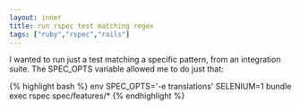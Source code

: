 ```yaml
---
layout: inner
title: run rspec test matching regex
tags: ["ruby","rspec","rails"]
---
```

I wanted to run just a test matching a specific pattern, from an integration suite. 
The SPEC_OPTS variable allowed me to do just that:

{% highlight bash %}
env SPEC_OPTS='-e translations' SELENIUM=1 bundle exec rspec spec/features/*
{% endhighlight %}
